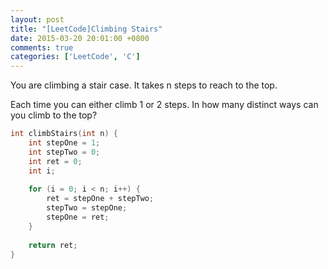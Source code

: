 ```yaml
---
layout: post
title: "[LeetCode]Climbing Stairs"
date: 2015-03-20 20:01:00 +0800
comments: true
categories: ['LeetCode', 'C']
---
```

You are climbing a stair case. It takes n steps to reach to the top.

Each time you can either climb 1 or 2 steps. In how many distinct ways can you climb to the top?  
<!--more-->


``` C Climbing Stairs
int climbStairs(int n) {
    int stepOne = 1;
    int stepTwo = 0;
    int ret = 0;
    int i;
    
    for (i = 0; i < n; i++) {
        ret = stepOne + stepTwo;
        stepTwo = stepOne;
        stepOne = ret;
    }
    
    return ret;
}
```